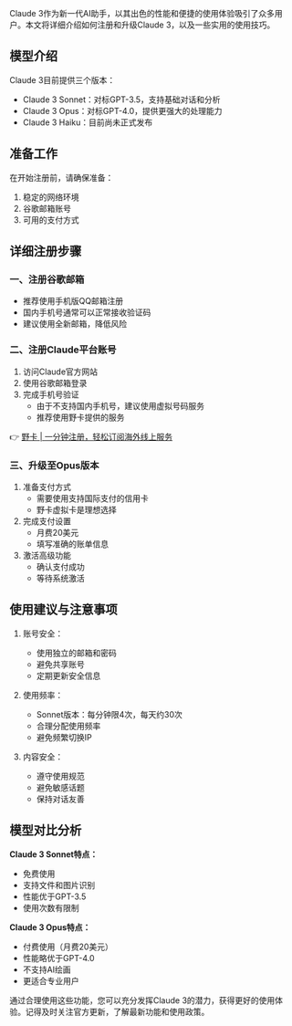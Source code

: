 Claude 3作为新一代AI助手，以其出色的性能和便捷的使用体验吸引了众多用户。本文将详细介绍如何注册和升级Claude 3，以及一些实用的使用技巧。

## 模型介绍

Claude 3目前提供三个版本：
- Claude 3 Sonnet：对标GPT-3.5，支持基础对话和分析
- Claude 3 Opus：对标GPT-4.0，提供更强大的处理能力
- Claude 3 Haiku：目前尚未正式发布

## 准备工作

在开始注册前，请确保准备：
1. 稳定的网络环境
2. 谷歌邮箱账号
3. 可用的支付方式

## 详细注册步骤

### 一、注册谷歌邮箱
- 推荐使用手机版QQ邮箱注册
- 国内手机号通常可以正常接收验证码
- 建议使用全新邮箱，降低风险

### 二、注册Claude平台账号

1. 访问Claude官方网站
2. 使用谷歌邮箱登录
3. 完成手机号验证
   - 由于不支持国内手机号，建议使用虚拟号码服务
   - 推荐使用野卡提供的服务

👉 [野卡 | 一分钟注册，轻松订阅海外线上服务](https://bit.ly/bewildcard)

### 三、升级至Opus版本

1. 准备支付方式
   - 需要使用支持国际支付的信用卡
   - 野卡虚拟卡是理想选择
2. 完成支付设置
   - 月费20美元
   - 填写准确的账单信息
3. 激活高级功能
   - 确认支付成功
   - 等待系统激活

## 使用建议与注意事项

1. 账号安全：
   - 使用独立的邮箱和密码
   - 避免共享账号
   - 定期更新安全信息

2. 使用频率：
   - Sonnet版本：每分钟限4次，每天约30次
   - 合理分配使用频率
   - 避免频繁切换IP

3. 内容安全：
   - 遵守使用规范
   - 避免敏感话题
   - 保持对话友善

## 模型对比分析

**Claude 3 Sonnet特点：**
- 免费使用
- 支持文件和图片识别
- 性能优于GPT-3.5
- 使用次数有限制

**Claude 3 Opus特点：**
- 付费使用（月费20美元）
- 性能略优于GPT-4.0
- 不支持AI绘画
- 更适合专业用户

通过合理使用这些功能，您可以充分发挥Claude 3的潜力，获得更好的使用体验。记得及时关注官方更新，了解最新功能和使用政策。